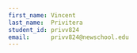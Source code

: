 ```yaml
---
first_name: Vincent
last_name:  Privitera
student_id: privv824
email:      privv824@newschool.edu
---
```

